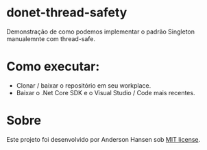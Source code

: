# donet-thread-safety
Demonstração de como podemos implementar o padrão Singleton manualemnte com thread-safe.

# Como executar:
- Clonar / baixar o repositório em seu workplace.
- Baixar o .Net Core SDK e o Visual Studio / Code mais recentes.
	
# Sobre
Este projeto foi desenvolvido por Anderson Hansen sob [MIT license](LICENSE).